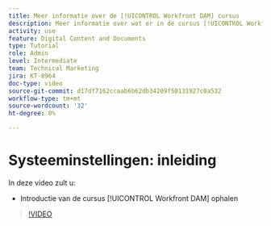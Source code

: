 ```yaml
---
title: Meer informatie over de [!UICONTROL Workfront DAM] cursus
description: Meer informatie over wat er in de cursus [!UICONTROL Workfront DAM] Beheerder, deel 1 System Setup (Systeeminstellingen) wordt behandeld.
activity: use
feature: Digital Content and Documents
type: Tutorial
role: Admin
level: Intermediate
team: Technical Marketing
jira: KT-8964
doc-type: video
source-git-commit: d17df7162ccaab6b62db34209f50131927c0a532
workflow-type: tm+mt
source-wordcount: '32'
ht-degree: 0%

---
```


# Systeeminstellingen: inleiding

In deze video zult u:

* Introductie van de cursus [!UICONTROL Workfront DAM] ophalen

>[!VIDEO](https://video.tv.adobe.com/v/3436907/?quality=12&learn=on&enablevpops&captions=dut)

<!-- Learn more graphic & links to documentation articles
* Accessing help for Workfront DAM
* Workfront DAM within Workfront
-->
